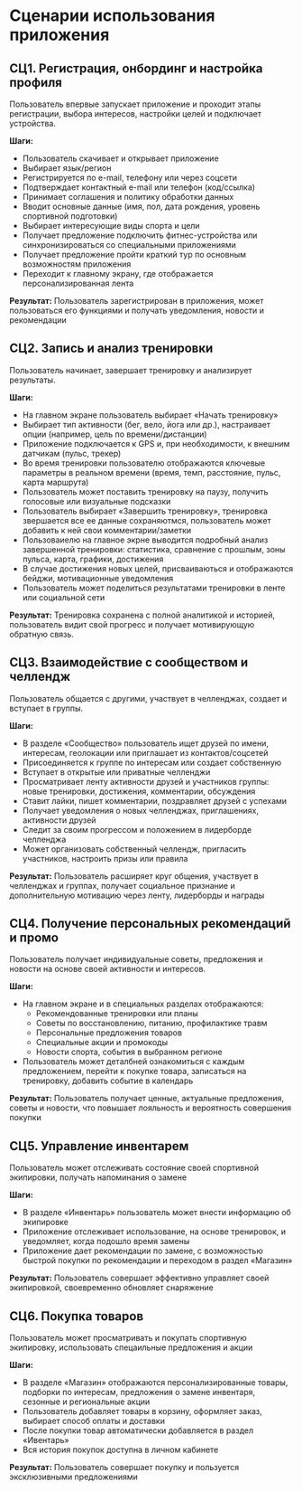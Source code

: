 # Сценарии использования приложения

## CЦ1. Регистрация, онбординг и настройка профиля

Пользователь впервые запускает приложение и проходит этапы регистрации, выбора интересов, настройки целей и подключает устройства.

**Шаги:**
- Пользователь скачивает и открывает приложение
- Выбирает язык/регион
- Регистрируется по e-mail, телефону или через соцсети
- Подтверждает контактный e-mail или телефон (код/ссылка)
- Принимает соглашения и политику обработки данных
- Вводит основные данные (имя, пол, дата рождения, уровень спортивной подготовки)
- Выбирает интересующие виды спорта и цели
- Получает предложение подключить фитнес-устройства или синхронизироваться со специальными приложениями
- Получает предложение пройти краткий тур по основным возможностям приложения
- Переходит к главному экрану, где отображается персонализированная лента

**Результат:** Пользователь зарегистрирован в приложения, может пользоваться его функциями и получать уведомления, новости и рекомендации


## СЦ2. Запись и анализ тренировки

Пользователь начинает, завершает тренировку и анализирует результаты.

**Шаги:**

- На главном экране пользователь выбирает «Начать тренировку»
- Выбирает тип активности (бег, вело, йога или др.), настраивает опции (например, цель по времени/дистанции)
- Приложение подключается к GPS и, при необходимости, к внешним датчикам (пульс, трекер)
- Во время тренировки пользователю отображаются ключевые параметры в реальном времени (время, темп, расстояние, пульс, карта маршрута)
- Пользователь может поставить тренировку на паузу, получить голосовые или визуальные подсказки
- Пользователь выбирает «Завершить тренировку», тренировка звершается все ее данные сохраняютмся, пользователь может добавить к ней свои комментарии/заметки
- Пользоваиелю на главное экрне выводится подробный анализ завершенной тренировки: статистика, сравнение с прошлым, зоны пульса, карта, графики, достижения
- В случае достижения новых целей, присваиваються и отображаются бейджи, мотивационные уведомления
- Пользователь может поделиться результатами тренировки в ленте или социальной сети

**Результат:** Тренировка сохранена с полной аналитикой и историей, пользователь видит свой прогресс и получает мотивирующую обратную связь.

## СЦ3. Взаимодействие с сообществом и челлендж

Пользователь общается с другими, участвует в челленджах, создает и вступает в группы.

**Шаги:**

- В разделе «Сообщество» пользователь ищет друзей по имени, интересам, геолокации или приглашает из контактов/соцсетей
- Присоединяется к группе по интересам или создает собственную
- Вступает в открытые или приватные челленджи
- Просматривает ленту активности друзей и участников группы: новые тренировки, достижения, комментарии, обсуждения
- Ставит лайки, пишет комментарии, поздравляет друзей с успехами
- Получает уведомления о новых челленджах, приглашениях, активности друзей
- Следит за своим прогрессом и положением в лидерборде челленджа
- Может организовать собственный челлендж, пригласить участников, настроить призы или правила

**Результат:** Пользователь расширяет круг общения, участвует в челленджах и группах, получает социальное признание и дополнительную мотивацию через ленту, лидерборды и награды


## СЦ4. Получение персональных рекомендаций и промо

Пользователь получает индивидуальные советы, предложения и новости на основе своей активности и интересов.

**Шаги:**
- На главном экране и в специальных разделах отображаются:
	- Рекомендованные тренировки или планы
	- Советы по восстановлению, питанию, профилактике травм
	- Персональные предложения товаров
	- Специальные акции и промокоды
	- Новости спорта, события в выбранном регионе
- Пользователь может деталбней ознакомиться с каждым предложением, перейти к покупке товара, записаться на тренировку, добавить событие в календарь

**Результат:** Пользователь получает ценные, актуальные предложения, советы и новости, что повышает лояльность и вероятность совершения покупки

## СЦ5. Управление инвентарем

Пользователь может отслеживать состояние своей спортивной экипировки, получать напоминания о замене

**Шаги:**

- В разделе «Инвентарь» пользователь может внести информацию об экипировке
- Приложение отслеживает использование, на основе тренировок, и уведомляет, когда подошло время замены
- Приложение дает рекомендации по замене, с возможностью быстрой покупки по рекомендации и переходом в раздел «Магазин»

**Результат:** Пользователь совершает эффективно управляет своей экипировкой, своевременно обновляет снаряжение

## СЦ6. Покупка товаров

Пользователь может просматривать и покупать спортивную экипировку, использовать спецаильные предложения и акции

**Шаги:**

- В разделе «Магазин» отображаются персонализированные товары, подборки по интересам, предложения о замене инвентаря, сезонные и региональные акции
- Пользователь добавляет товары в корзину, оформляет заказ, выбирает способ оплаты и доставки
- После покупки товар автоматически добавляется в раздел «Ивентарь»
- Вся история покупок доступна в личном кабинете

**Результат:** Пользователь совершает покупку и пользуется эксклюзивными предложениями
